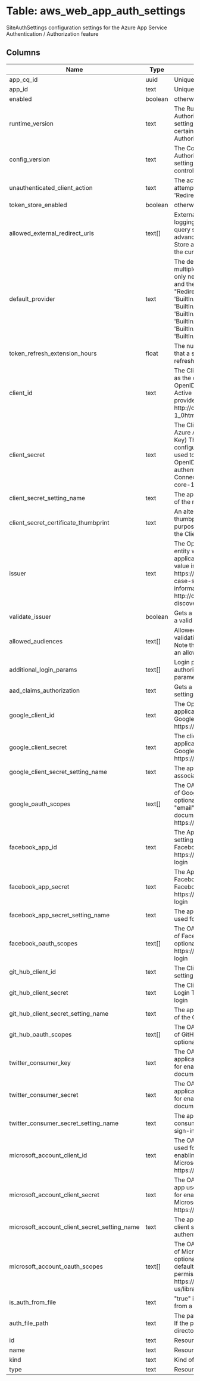 
# Table: aws_web_app_auth_settings
SiteAuthSettings configuration settings for the Azure App Service Authentication / Authorization feature
## Columns
| Name        | Type           | Description  |
| ------------- | ------------- | -----  |
|app_cq_id|uuid|Unique ID of azure_web_apps table (FK)|
|app_id|text|Unique ID of azure_web_apps table (FK)|
|enabled|boolean|otherwise, <code>false</code>|
|runtime_version|text|The RuntimeVersion of the Authentication / Authorization feature in use for the current app The setting in this value can control the behavior of certain features in the Authentication / Authorization module|
|config_version|text|The ConfigVersion of the Authentication / Authorization feature in use for the current app The setting in this value can control the behavior of the control plane for Authentication / Authorization|
|unauthenticated_client_action|text|The action to take when an unauthenticated client attempts to access the app Possible values include: 'RedirectToLoginPage', 'AllowAnonymous'|
|token_store_enabled|boolean|otherwise, <code>false</code>  The default is <code>false</code>|
|allowed_external_redirect_urls|text[]|External URLs that can be redirected to as part of logging in or logging out of the app Note that the query string part of the URL is ignored This is an advanced setting typically only needed by Windows Store application backends Note that URLs within the current domain are always implicitly allowed|
|default_provider|text|The default authentication provider to use when multiple providers are configured This setting is only needed if multiple providers are configured and the unauthenticated client action is set to "RedirectToLoginPage" Possible values include: 'BuiltInAuthenticationProviderAzureActiveDirectory', 'BuiltInAuthenticationProviderFacebook', 'BuiltInAuthenticationProviderGoogle', 'BuiltInAuthenticationProviderMicrosoftAccount', 'BuiltInAuthenticationProviderTwitter', 'BuiltInAuthenticationProviderGithub'|
|token_refresh_extension_hours|float|The number of hours after session token expiration that a session token can be used to call the token refresh API The default is 72 hours|
|client_id|text|The Client ID of this relying party application, known as the client_id This setting is required for enabling OpenID Connection authentication with Azure Active Directory or other 3rd party OpenID Connect providers More information on OpenID Connect: http://openidnet/specs/openid-connect-core-1_0html|
|client_secret|text|The Client Secret of this relying party application (in Azure Active Directory, this is also referred to as the Key) This setting is optional If no client secret is configured, the OpenID Connect implicit auth flow is used to authenticate end users Otherwise, the OpenID Connect Authorization Code Flow is used to authenticate end users More information on OpenID Connect: http://openidnet/specs/openid-connect-core-1_0html|
|client_secret_setting_name|text|The app setting name that contains the client secret of the relying party application|
|client_secret_certificate_thumbprint|text|An alternative to the client secret, that is the thumbprint of a certificate used for signing purposes This property acts as a replacement for the Client Secret It is also optional|
|issuer|text|The OpenID Connect Issuer URI that represents the entity which issues access tokens for this application When using Azure Active Directory, this value is the URI of the directory tenant, eg https://stswindowsnet/{tenant-guid}/ This URI is a case-sensitive identifier for the token issuer More information on OpenID Connect Discovery: http://openidnet/specs/openid-connect-discovery-1_0html|
|validate_issuer|boolean|Gets a value indicating whether the issuer should be a valid HTTPS url and be validated as such|
|allowed_audiences|text[]|Allowed audience values to consider when validating JWTs issued by Azure Active Directory Note that the <code>ClientID</code> value is always considered an allowed audience, regardless of this setting|
|additional_login_params|text[]|Login parameters to send to the OpenID Connect authorization endpoint when a user logs in Each parameter must be in the form "key=value"|
|aad_claims_authorization|text|Gets a JSON string containing the Azure AD Acl settings|
|google_client_id|text|The OpenID Connect Client ID for the Google web application This setting is required for enabling Google Sign-In Google Sign-In documentation: https://developersgooglecom/identity/sign-in/web/|
|google_client_secret|text|The client secret associated with the Google web application This setting is required for enabling Google Sign-In Google Sign-In documentation: https://developersgooglecom/identity/sign-in/web/|
|google_client_secret_setting_name|text|The app setting name that contains the client secret associated with the Google web application|
|google_oauth_scopes|text[]|The OAuth 20 scopes that will be requested as part of Google Sign-In authentication This setting is optional If not specified, "openid", "profile", and "email" are used as default scopes Google Sign-In documentation: https://developersgooglecom/identity/sign-in/web/|
|facebook_app_id|text|The App ID of the Facebook app used for login This setting is required for enabling Facebook Login Facebook Login documentation: https://developersfacebookcom/docs/facebook-login|
|facebook_app_secret|text|The App Secret of the Facebook app used for Facebook Login This setting is required for enabling Facebook Login Facebook Login documentation: https://developersfacebookcom/docs/facebook-login|
|facebook_app_secret_setting_name|text|The app setting name that contains the app secret used for Facebook Login|
|facebook_oauth_scopes|text[]|The OAuth 20 scopes that will be requested as part of Facebook Login authentication This setting is optional Facebook Login documentation: https://developersfacebookcom/docs/facebook-login|
|git_hub_client_id|text|The Client Id of the GitHub app used for login This setting is required for enabling Github login|
|git_hub_client_secret|text|The Client Secret of the GitHub app used for Github Login This setting is required for enabling Github login|
|git_hub_client_secret_setting_name|text|The app setting name that contains the client secret of the Github app used for GitHub Login|
|git_hub_oauth_scopes|text[]|The OAuth 20 scopes that will be requested as part of GitHub Login authentication This setting is optional|
|twitter_consumer_key|text|The OAuth 10a consumer key of the Twitter application used for sign-in This setting is required for enabling Twitter Sign-In Twitter Sign-In documentation: https://devtwittercom/web/sign-in|
|twitter_consumer_secret|text|The OAuth 10a consumer secret of the Twitter application used for sign-in This setting is required for enabling Twitter Sign-In Twitter Sign-In documentation: https://devtwittercom/web/sign-in|
|twitter_consumer_secret_setting_name|text|The app setting name that contains the OAuth 10a consumer secret of the Twitter application used for sign-in|
|microsoft_account_client_id|text|The OAuth 20 client ID that was created for the app used for authentication This setting is required for enabling Microsoft Account authentication Microsoft Account OAuth documentation: https://devonedrivecom/auth/msa_oauthhtm|
|microsoft_account_client_secret|text|The OAuth 20 client secret that was created for the app used for authentication This setting is required for enabling Microsoft Account authentication Microsoft Account OAuth documentation: https://devonedrivecom/auth/msa_oauthhtm|
|microsoft_account_client_secret_setting_name|text|The app setting name containing the OAuth 20 client secret that was created for the app used for authentication|
|microsoft_account_oauth_scopes|text[]|The OAuth 20 scopes that will be requested as part of Microsoft Account authentication This setting is optional If not specified, "wlbasic" is used as the default scope Microsoft Account Scopes and permissions documentation: https://msdnmicrosoftcom/en-us/library/dn631845aspx|
|is_auth_from_file|text|"true" if the auth config settings should be read from a file, "false" otherwise|
|auth_file_path|text|The path of the config file containing auth settings If the path is relative, base will the site's root directory|
|id|text|Resource Id|
|name|text|Resource Name|
|kind|text|Kind of resource|
|type|text|Resource type|
